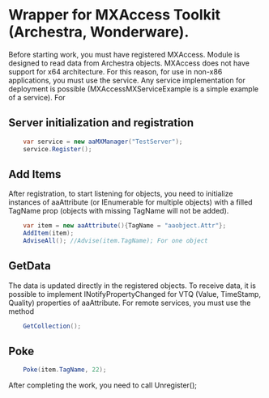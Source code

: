 #  Wrapper for MXAccess Toolkit (Archestra, Wonderware).
Before starting work, you must have registered MXAccess.
Module is designed to read data from Archestra objects.
MXAccess does not have support for x64 architecture. For this reason, for use in non-x86 applications, you must use the service.
Any service implementation for deployment is possible (MXAccessMXServiceExample is a simple example of a service). For 

## Server initialization and registration

```C#
	var service = new aaMXManager("TestServer");
	service.Register();
```
## Add Items
After registration, to start listening for objects, you need to initialize instances of aaAttribute (or IEnumerable for multiple objects) with a filled TagName prop (objects with missing TagName will not be added).

```C#	
	var item = new aaAttribute(){TagName = "aaobject.Attr"};
	AddItem(item);
	AdviseAll(); //Advise(item.TagName); For one object
```
## GetData
The data is updated directly in the registered objects.
To receive data, it is possible to implement INotifyPropertyChanged for VTQ (Value, TimeStamp, Quality) properties of aaAttribute.
For remote services, you must use the method 
```C#	
	GetCollection();
```
## Poke
```C#	
	Poke(item.TagName, 22);
```	
After completing the work, you need to call Unregister();


